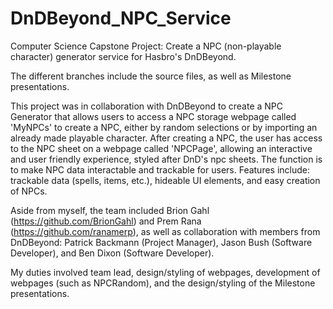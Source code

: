 # DnDBeyond_NPC_Service
Computer Science Capstone Project: Create a NPC (non-playable character) generator service for Hasbro's DnDBeyond. 

The different branches include the source files, as well as Milestone presentations.

This project was in collaboration with DnDBeyond to create a NPC Generator that allows users to access a NPC storage webpage called 'MyNPCs' to create a NPC, either by random selections or by importing an already made playable character. After creating a NPC, the user has access to the NPC sheet on a webpage called 'NPCPage', allowing an interactive and user friendly experience, styled after DnD's npc sheets. The function is to make NPC data interactable and trackable for users. Features include: trackable data (spells, items, etc.), hideable UI elements, and easy creation of NPCs. 

Aside from myself, the team included Brion Gahl (https://github.com/BrionGahl) and Prem Rana (https://github.com/ranamerp), as well as collaboration with members from DnDBeyond: Patrick Backmann (Project Manager), Jason Bush (Software Developer), and Ben Dixon (Software Developer).

My duties involved team lead, design/styling of webpages, development of webpages (such as NPCRandom), and the design/styling of the Milestone presentations.
